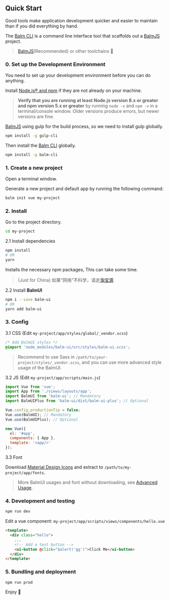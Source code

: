 ## Quick Start

Good tools make application development quicker and easier to maintain than if you did everything by hand.

The [Balm CLI](https://github.com/balmjs/balm-cli) is a command line interface tool that scaffolds out a [BalmJS](https://balmjs.com/) project.

> [BalmJS](https://balmjs.com/)(Recommended) or other toolchains 🚀

### 0. Set up the Development Environment

You need to set up your development environment before you can do anything.

Install [Node.js® and npm](https://nodejs.org/en/download/) if they are not already on your machine.

> **Verify that you are running at least Node.js version 8.x or greater and npm version 5.x or greater** by running `node -v` and `npm -v` in a terminal/console window. Older versions produce errors, but newer versions are fine.

[BalmJS](https://balmjs.com/) using gulp for the build process, so we need to install gulp globally.

```sh
npm install -g gulp-cli
```

Then install the [Balm CLI](https://github.com/balmjs/balm-cli) globally.

```sh
npm install -g balm-cli
```

### 1. Create a new project

Open a terminal window.

Generate a new project and default app by running the following command:

```sh
balm init vue my-project
```

### 2. Install

Go to the project directory.

```sh
cd my-project
```

2.1 Install dependencies

```sh
npm install
# OR
yarn
```

Installs the necessary npm packages, This can take some time.

> (Just for China) 如果“网络”不科学，请走[淘宝源](https://npm.taobao.org/)

2.2 Install **BalmUI**

```sh
npm i --save balm-ui
# OR
yarn add balm-ui
```

### 3. Config

3.1 CSS (Edit `my-project/app/styles/global/_vendor.scss`)

```css
/* Add BalmUI styles */
@import 'node_modules/balm-ui/src/styles/balm-ui.scss';
```

> Recommend to use Sass in `/path/to/your-project/styles/_vendor.scss`, and you can use more advanced style usage of the BalmUI.

3.2 JS (Edit `my-project/app/scripts/main.js`)

```js
import Vue from 'vue';
import App from './views/layouts/app';
import BalmUI from 'balm-ui'; // Mandatory
import BalmUIPlus from 'balm-ui/dist/balm-ui-plus'; // Optional

Vue.config.productionTip = false;
Vue.use(BalmUI); // Mandatory
Vue.use(BalmUIPlus); // Optional

new Vue({
  el: '#app',
  components: { App },
  template: '<app/>'
});
```

3.3 Font

Download [Material Design Icons](https://material.balmjs.com/MaterialIcons.zip) and extract to `/path/to/my-project/app/fonts`.

> More BalmUI usages and font without downloading, see [Advanced Usage](https://material.balmjs.com/#/guide/advanced).

### 4. Development and testing

```sh
npm run dev
```

Edit a vue component: `my-project/app/scripts/views/components/hello.vue`

```html
<template>
  <div class="hello">
    ...
    <!-- Add a test button -->
    <ui-button @click="$alert('gg')">Click Me</ui-button>
  </div>
</template>
```

### 5. Bundling and deployment

```sh
npm run prod
```

Enjoy 👻
